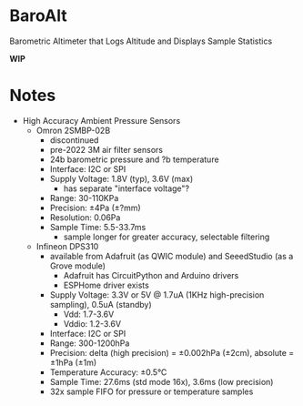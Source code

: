 # BaroAlt
Barometric Altimeter that Logs Altitude and Displays Sample Statistics

**WIP**

# Notes

* High Accuracy Ambient Pressure Sensors
  - Omron 2SMBP-02B
    * discontinued
    * pre-2022 3M air filter sensors
    * 24b barometric pressure and ?b temperature
    * Interface: I2C or SPI
    * Supply Voltage: 1.8V (typ), 3.6V (max)
      - has separate "interface voltage"?
    * Range: 30-110KPa
    * Precision: ±4Pa (±?mm)
    * Resolution: 0.06Pa
    * Sample Time: 5.5-33.7ms
      - sample longer for greater accuracy, selectable filtering
  - Infineon DPS310
    * available from Adafruit (as QWIC module) and SeeedStudio (as a Grove module)
      - Adafruit has CircuitPython and Arduino drivers
      - ESPHome driver exists
    * Supply Voltage: 3.3V or 5V @ 1.7uA (1KHz high-precision sampling), 0.5uA (standby)
      - Vdd: 1.7-3.6V
      - Vddio: 1.2-3.6V
    * Interface: I2C or SPI
    * Range: 300-1200hPa
    * Precision: delta (high precision) = ±0.002hPa (±2cm), absolute = ±1hPa (±1m)
    * Temperature Accuracy: ±0.5°C
    * Sample Time: 27.6ms (std mode 16x), 3.6ms (low precision)
    * 32x sample FIFO for pressure or temperature samples
